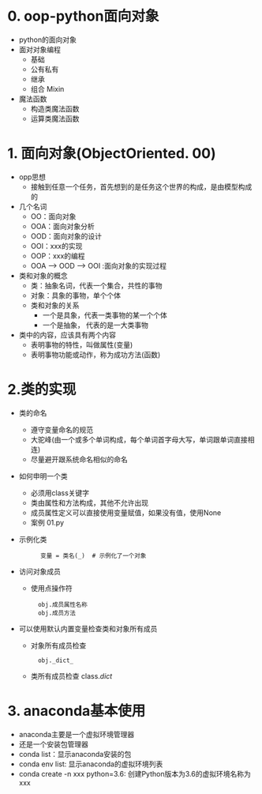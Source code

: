 # 0. oop-python面向对象
- python的面向对象
- 面对对象编程
    - 基础
    - 公有私有
    - 继承
    - 组合 Mixin
- 魔法函数
    - 构造类魔法函数
    - 运算类魔法函数

# 1. 面向对象(ObjectOriented. 00)
- opp思想
    - 接触到任意一个任务，首先想到的是任务这个世界的构成，是由模型构成的
- 几个名词
    - OO：面向对象
    - OOA：面向对象分析
    - OOD：面向对象的设计
    - OOI：xxx的实现
    - OOP：xxx的编程
    - OOA --> OOD --> OOI :面向对象的实现过程
 - 类和对象的概念
    - 类：抽象名词，代表一个集合，共性的事物
    - 对象：具象的事物，单个个体
    - 类和对象的关系
        - 一个是具象，代表一类事物的某一个个体
        - 一个是抽象， 代表的是一大类事物
 - 类中的内容，应该具有两个内容
    - 表明事物的特性，叫做属性(变量)
    - 表明事物功能或动作，称为成功方法(函数)
 # 2.类的实现
 - 类的命名
    - 遵守变量命名的规范
    - 大驼峰(由一个或多个单词构成，每个单词首字母大写，单词跟单词直接相连)
    - 尽量避开跟系统命名相似的命名 
 - 如何申明一个类
    - 必须用class关键字
    - 类由属性和方法构成，其他不允许出现
    - 成员属性定义可以直接使用变量赋值，如果没有值，使用None
    - 案例 01.py
 - 示例化类
 
             变量 = 类名(_)  # 示例化了一个对象
 - 访问对象成员
    - 使用点操作符
            
            obj.成员属性名称
            obj.成员方法
 - 可以使用默认内置变量检查类和对象所有成员
    - 对象所有成员检查
    
            obj._dict_
    - 类所有成员检查
            class._dict_
 
 # 3. anaconda基本使用
 - anaconda主要是一个虚拟环境管理器
 - 还是一个安装包管理器
 - conda list：显示anaconda安装的包
 - conda env list: 显示anaconda的虚拟环境列表
 - conda create -n xxx python=3.6: 创建Python版本为3.6的虚拟环境名称为xxx